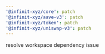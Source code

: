```yaml
---
'@infinit-xyz/core': patch
'@infinit-xyz/aave-v3': patch
'@infinit-xyz/token': patch
'@infinit-xyz/uniswap-v3': patch
---
```


resolve workspace dependency issue
